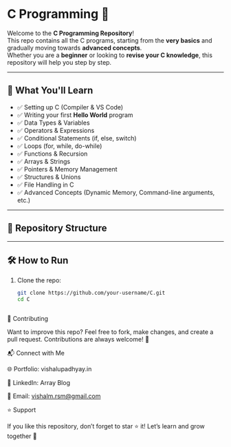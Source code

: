 # C Programming 🚀

Welcome to the **C Programming Repository**!  
This repo contains all the C programs, starting from the **very basics** and gradually moving towards **advanced concepts**.  
Whether you are a **beginner** or looking to **revise your C knowledge**, this repository will help you step by step.  

---

## 📌 What You'll Learn
- ✅ Setting up C (Compiler & VS Code)  
- ✅ Writing your first **Hello World** program  
- ✅ Data Types & Variables  
- ✅ Operators & Expressions  
- ✅ Conditional Statements (if, else, switch)  
- ✅ Loops (for, while, do-while)  
- ✅ Functions & Recursion  
- ✅ Arrays & Strings  
- ✅ Pointers & Memory Management  
- ✅ Structures & Unions  
- ✅ File Handling in C  
- ✅ Advanced Concepts (Dynamic Memory, Command-line arguments, etc.)  

---

## 📂 Repository Structure






---

## 🛠️ How to Run
1. Clone the repo:  
   ```bash
   git clone https://github.com/your-username/C.git
   cd C



🤝 Contributing

Want to improve this repo?
Feel free to fork, make changes, and create a pull request.
Contributions are always welcome! 🎉

📬 Connect with Me

🌐 Portfolio: vishalupadhyay.in

💼 LinkedIn: Array Blog

📧 Email: vishalm.rsm@gmail.com

⭐ Support

If you like this repository, don’t forget to star ⭐ it!
Let’s learn and grow together 🚀
